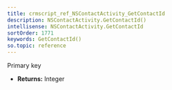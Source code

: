 ```yaml
---
title: crmscript_ref_NSContactActivity_GetContactId
description: NSContactActivity.GetContactId()
intellisense: NSContactActivity.GetContactId
sortOrder: 1771
keywords: GetContactId()
so.topic: reference
---
```



Primary key



* **Returns:** Integer


